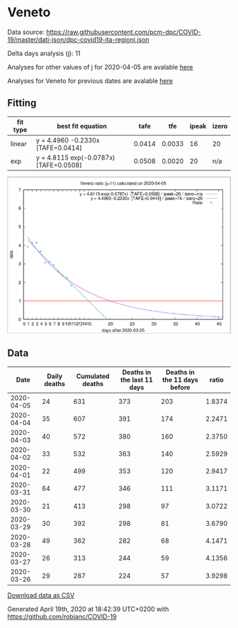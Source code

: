 # Veneto

Data source: https://raw.githubusercontent.com/pcm-dpc/COVID-19/master/dati-json/dpc-covid19-ita-regioni.json

Delta days analysis (j): 11

Analyses for other values of j for 2020-04-05 are avalable [here](../2020-04-05/README.md)

Analyses for Veneto for previous dates are avalable [here](../README.md)

## Fitting 
|fit type|best fit equation|tafe|tfe|ipeak|izero|
|-------|-----|--------|------|---|---|
|linear|y = 4.4960 -0.2330x  [TAFE=0.0414]|0.0414|0.0033|16|20|
|exp|y = 4.8115 exp(-0.0787x)  [TAFE=0.0508]|0.0508|0.0020|20|n/a|

![Plot](COVID-19_veneto_j11_2020-04-05.png)

## Data
|Date|Daily deaths|Cumulated deaths|Deaths in the last 11 days|Deaths in the 11 days before|ratio|
|----|----------|-----------|-------|--------------------|-----|
|2020-04-05|24|631|373|203|1.8374|
|2020-04-04|35|607|391|174|2.2471|
|2020-04-03|40|572|380|160|2.3750|
|2020-04-02|33|532|363|140|2.5929|
|2020-04-01|22|499|353|120|2.9417|
|2020-03-31|64|477|346|111|3.1171|
|2020-03-30|21|413|298|97|3.0722|
|2020-03-29|30|392|298|81|3.6790|
|2020-03-28|49|362|282|68|4.1471|
|2020-03-27|26|313|244|59|4.1356|
|2020-03-26|29|287|224|57|3.9298|

[Download data as CSV](COVID-19_veneto_j11_2020-04-05.csv)

Generated April 19th, 2020 at 18:42:39 UTC+0200 with https://github.com/robianc/COVID-19
